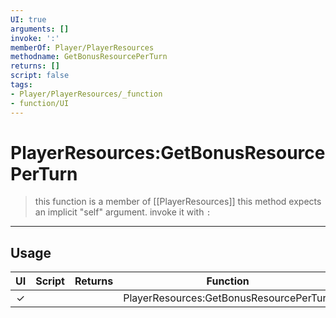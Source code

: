 ```yaml
---
UI: true
arguments: []
invoke: ':'
memberOf: Player/PlayerResources
methodname: GetBonusResourcePerTurn
returns: []
script: false
tags:
- Player/PlayerResources/_function
- function/UI
---
```

# PlayerResources:GetBonusResourcePerTurn
> this function is a member of [[PlayerResources]]
> this method expects an implicit "self" argument. invoke it with `:`
-----
## Usage
|  UI | Script | Returns | Function | Arguments |
|:---:|:------:|-------:|:--------:|:---------|
|✓| ||PlayerResources:GetBonusResourcePerTurn||
